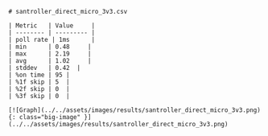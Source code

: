 
    # santroller_direct_micro_3v3.csv

    | Metric   | Value     |
    | -------- | --------- |
    | poll rate | 1ms      |
    | min      | 0.48     |
    | max      | 2.19     |
    | avg      | 1.02     |
    | stddev   | 0.42  |
    | %on time | 95 |
    | %1f skip | 5  |
    | %2f skip | 0  |
    | %3f skip | 0  |

    [![Graph](../../assets/images/results/santroller_direct_micro_3v3.png){: class="big-image" }](../../assets/images/results/santroller_direct_micro_3v3.png)

    